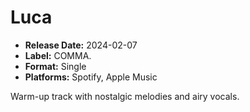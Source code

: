 # Luca

- **Release Date:** 2024-02-07
- **Label:** COMMA.
- **Format:** Single
- **Platforms:** Spotify, Apple Music

Warm-up track with nostalgic melodies and airy vocals.
